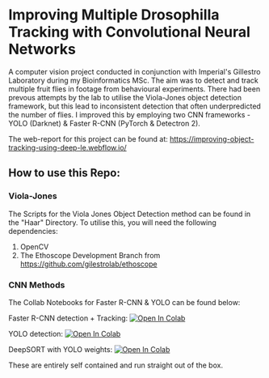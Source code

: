 # Improving Multiple Drosophilla Tracking with Convolutional Neural Networks
A computer vision project conducted in conjunction with Imperial's Gillestro Laboratory during my Bioinformatics MSc. The aim was to detect and track multiple fruit flies in footage from behavioural experiments. There had been prevous attempts by the lab to utilise the Viola-Jones object detection framework, but this lead to inconsistent detection that often underpredicted the number of flies. I improved this by employing two CNN frameworks - YOLO (Darknet) & Faster R-CNN (PyTorch & Detectron 2).

The web-report for this project can be found at: https://improving-object-tracking-using-deep-le.webflow.io/


## How to use this Repo: 
### Viola-Jones
The Scripts for the Viola Jones Object Detection method can be found in the "Haar" Directory. To utilise this, you will need the following dependencies: 
1) OpenCV
2) The Ethoscope Development Branch from https://github.com/gilestrolab/ethoscope

### CNN Methods
The Collab Notebooks for Faster R-CNN & YOLO can be found below:

Faster R-CNN detection + Tracking:     [![Open In Colab](https://colab.research.google.com/assets/colab-badge.svg)](https://colab.research.google.com/gist/KILBAHA/9dd146ec953412a0bddb76bf375568e5/detectron2_w_drosophila.ipynb)

YOLO detection:     [![Open In Colab](https://colab.research.google.com/assets/colab-badge.svg)](https://colab.research.google.com/gist/KILBAHA/1fdf33d2859c98b1b22c889c22027818/drosophila_yolov4.ipynb)

DeepSORT with YOLO weights:    [![Open In Colab](https://colab.research.google.com/assets/colab-badge.svg)](https://colab.research.google.com/gist/KILBAHA/ac8f70b5c4be61309850a4b69f4df322/deepsort.ipynb)

These are entirely self contained and run straight out of the box.

